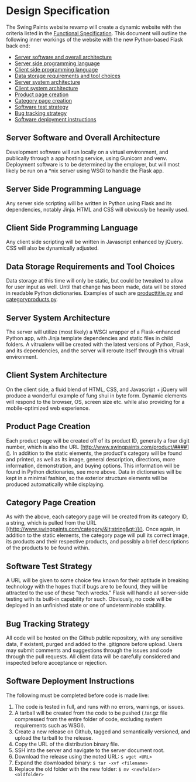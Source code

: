 Design Specification
====================
The Swing Paints website revamp will create a dynamic website with the criteria listed in the [Functional Specification](https://github.com/Youppi3/flaskexample/blob/master/docs/FS.md#functional-specification). This document will outline the following inner workings of the website with the new Python-based Flask back end:
* [Server software and overall architecture](https://github.com/Youppi3/flaskexample/blob/master/docs/DS.md#server-software-and-overall-architecture)
* [Server side programming language](https://github.com/Youppi3/flaskexample/blob/master/docs/DS.md#server-side-programming-language)
* [Client side programming language](https://github.com/Youppi3/flaskexample/blob/master/docs/DS.md#client-side-programming-language)
* [Data storage requirements and tool choices](https://github.com/Youppi3/flaskexample/blob/master/docs/DS.md#data-storage-requirements-and-tool-choices)
* [Server system architecture](https://github.com/Youppi3/flaskexample/blob/master/docs/DS.md#server-system-architecture)
* [Client system architecture](https://github.com/Youppi3/flaskexample/blob/master/docs/DS.md#client-system-architecture)
* [Product page creation](https://github.com/Youppi3/flaskexample/blob/master/docs/DS.md#product-page-creation)
* [Category page creation](https://github.com/Youppi3/flaskexample/blob/master/docs/DS.md#category-page-creation)
* [Software test strategy](https://github.com/Youppi3/flaskexample/blob/master/docs/DS.md#software-test-strategy)
* [Bug tracking strategy](https://github.com/Youppi3/flaskexample/blob/master/docs/DS.md#bug-tracking-strategy)
* [Software deployment instructions](https://github.com/Youppi3/flaskexample/blob/master/docs/DS.md#software-deployment-instructions)

Server Software and Overall Architecture
----------------------------------------
Development software will run locally on a virtual environment, and publically through a app hosting service, using Gunicorn and venv. Deployment software is to be determined by the employer, but will most likely be run on a *nix server using WSGI to handle the Flask app.

Server Side Programming Language
--------------------------------
Any server side scripting will be written in Python using Flask and its dependencies, notably Jinja. HTML and CSS will obviously be heavily used.

Client Side Programming Language
--------------------------------
Any client side scripting will be written in Javascript enhanced by jQuery. CSS will also be dynamically adjusted.

Data Storage Requirements and Tool Choices
------------------------------------------
Data storage at this time will only be static, but could be tweaked to allow for user input as well. Until that change has been made, data will be stored in readable Python dictionaries. Examples of such are [producttitle.py](https://github.com/Youppi3/flaskexample/blob/master/static/producttitle.py) and [categoryproducts.py](https://github.com/Youppi3/flaskexample/blob/master/static/categoryproducts.py).

Server System Architecture
--------------------------
The server will utilize (most likely) a WSGI wrapper of a Flask-enhanced Python app, with Jinja template dependencies and static files in child folders. A vitrualenv will be created with the latest versions of Python, Flask, and its dependencies, and the server will reroute itself through this vitrual environment.

Client System Architecture
--------------------------
On the client side, a fluid blend of HTML, CSS, and Javascript + jQuery will produce a wonderful example of fung shui in byte form. Dynamic elements will respond to the browser, OS, screen size etc. while also providing for a mobile-optimized web experience.

Product Page Creation
---------------------
Each product page will be created off of its product ID, generally a four digit number, which is also the URL [http://www.swingpaints.com/product/####](). In addition to the static elements, the product's category will be found and printed, as well as its image, general description, directions, more information, demonstration, and buying options. This information will be found in Python dictionaries, see more above. Data in dictionaries will be kept in a minimal fashion, so the exterior structure elements will be produced automatically while displaying.

Category Page Creation
----------------------
As with the above, each category page will be created from its category ID, a string, which is pulled from the URL [(http://www.swingpaints.com/category/&lt;string&gt;)](). Once again, in addition to the static elements, the category page will pull its correct image, its products and their respective products, and possibly a brief descriptions of the products to be found within.

Software Test Strategy
----------------------
A URL will be given to some choice few known for their aptitude in breaking technology with the hopes that if bugs are to be found, they will be attracted to the use of these "tech wrecks." Flask will handle all server-side testing with its built-in capability for such. Obviously, no code will be deployed in an unfinished state or one of undeterminable stability.

Bug Tracking Strategy
---------------------
All code will be hosted on the Github public repository, with any sensitive data, if existent, purged and added to the .gitignore before upload. Users may submit comments and suggestions through the issues and code through the pull requests. All client data will be carefully considered and inspected before acceptance or rejection.

Software Deployment Instructions
--------------------------------
The following must be completed before code is made live:

1. The code is tested in full, and runs with no errors, warnings, or issues.
2. A tarball will be created from the code to be pushed (.tar.gz file compressed from the entire folder of code, excluding system requirements such as WSGI).
3. Create a new release on Github, tagged and semantically versioned, and upload the tarball to the release.
4. Copy the URL of the distribution binary file.
5. SSH into the server and navigate to the server document root.
6. Download the release using the noted URL: ```$ wget <URL>```
7. Expand the downloaded binary: ```$ tar -xvf <filename>```
8. Replace the old folder with the new folder: ```$ mv <newfolder> <oldfolder>```
